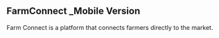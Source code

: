 ## FarmConnect _Mobile Version
Farm Connect is a platform that connects farmers directly to the market.
